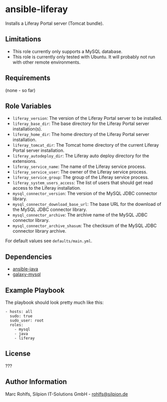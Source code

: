 ansible-liferay
===============

Installs a Liferay Portal server (Tomcat bundle).

Limitations
-----------

* This role currently only supports a MySQL database.
* This role is currently only tested with Ubuntu. It will probably not run with other remote environments.

Requirements
------------

(none - so far)

Role Variables
--------------

* `liferay_version`: The version of the Liferay Portal server to be installed.
* `liferay_base_dir`: The base directory for the Liferay Portal server installation(s).
* `liferay_home_dir`: The home directory of the Liferay Portal server installation.
* `liferay_tomcat_dir`: The Tomcat home directory of the current Liferay Portal server installation.
* `liferay_autodeploy_dir`: The Liferay auto deploy directory for the extensions.
* `liferay_service_name`: The name of the Liferay service process.
* `liferay_service_user`: The owner of the Liferay service process.
* `liferay_service_group`: The group of the Liferay service process.
* `liferay_system_users_access`: The list of users that should get read access to the Liferay installation.
* `mysql_connector_version`: The version of the MySQL JDBC connector library.
* `mysql_connector_download_base_url`: The base URL for the download of the MySQL JDBC connector library.
* `mysql_connector_archive`: The archive name of the MySQL JDBC connector library.
* `mysql_connector_archive_shasum`: The checksum of the MySQL JDBC connector library archive.

For default values see `defaults/main.yml`.

Dependencies
------------

* [ansible-java](https://github.com/silpion/ansible-java.git)
* [galaxy-mysql](https://github.com/bennojoy/mysql.git)

Example Playbook
----------------

The playbook should look pretty much like this:

    - hosts: all
      sudo: true
      sudo_user: root
      roles:
        - mysql
        - java
        - liferay

License
-------

???

Author Information
------------------

Marc Rohlfs, Silpion IT-Solutions GmbH - rohlfs@silpion.de
